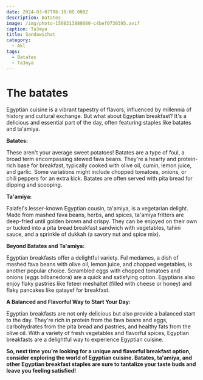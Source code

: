 ```yaml
---
date: 2024-03-07T06:10:00.000Z
description: Batates
image: /img/photo-1508313880080-c4bef0730395.avif
caption: Ta3mya
title: Sandawichat
category:
  - Akl
tags:
  - Batates
  - Ta3mya
---
```


# The batates

Egyptian cuisine is a vibrant tapestry of flavors, influenced by millennia of history and cultural exchange. But what about Egyptian breakfast? It's a delicious and essential part of the day, often featuring staples like batates and ta'amiya.

**Batates:**

These aren't your average sweet potatoes! Batates are a type of foul, a broad term encompassing stewed fava beans. They're a hearty and protein-rich base for breakfast, typically cooked with olive oil, cumin, lemon juice, and garlic. Some variations might include chopped tomatoes, onions, or chili peppers for an extra kick. Batates are often served with pita bread for dipping and scooping.

**Ta'amiya:**

Falafel's lesser-known Egyptian cousin, ta'amiya, is a vegetarian delight. Made from mashed fava beans, herbs, and spices, ta'amiya fritters are deep-fried until golden brown and crispy. They can be enjoyed on their own or tucked into a pita bread breakfast sandwich with vegetables, tahini sauce, and a sprinkle of dukkah (a savory nut and spice mix).

**Beyond Batates and Ta'amiya:**

Egyptian breakfasts offer a delightful variety. Ful medames, a dish of mashed fava beans with olive oil, lemon juice, and chopped vegetables, is another popular choice. Scrambled eggs with chopped tomatoes and onions (eggs bilbanedora) are a quick and satisfying option. Egyptians also enjoy flaky pastries like feteer meshaltet (filled with cheese or honey) and flaky pancakes like qatayef for breakfast.

**A Balanced and Flavorful Way to Start Your Day:**

Egyptian breakfasts are not only delicious but also provide a balanced start to the day. They're rich in protein from the fava beans and eggs, carbohydrates from the pita bread and pastries, and healthy fats from the olive oil. With a variety of fresh vegetables and flavorful spices, Egyptian breakfasts are a delightful way to experience Egyptian cuisine.

**So, next time you're looking for a unique and flavorful breakfast option, consider exploring the world of Egyptian cuisine. Batates, ta'amiya, and other Egyptian breakfast staples are sure to tantalize your taste buds and leave you feeling satisfied!**
